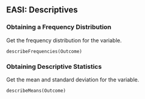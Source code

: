
## EASI: Descriptives

###  Obtaining a Frequency Distribution

Get the frequency distribution for the variable.

```{r}
describeFrequencies(Outcome)
```

### Obtaining Descriptive Statistics

Get the mean and standard deviation for the variable.

```{r}
describeMeans(Outcome)
```
